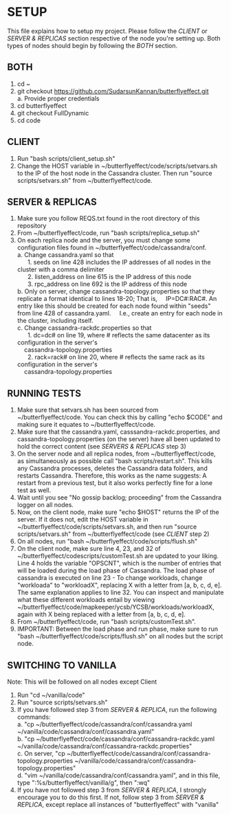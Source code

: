 # SETUP
This file explains how to setup my project. Please follow the *CLIENT* or *SERVER & REPLICAS* section respective of the node you're setting up. Both types of nodes should begin by following the *BOTH* section.

## BOTH
1. cd ~
2. git checkout https://github.com/SudarsunKannan/butterflyeffect.git  
    a. Provide proper credentials
3. cd butterflyeffect
4. git checkout FullDynamic
5. cd code

## CLIENT
1. Run "bash scripts/client\_setup.sh"
2. Change the HOST variable in ~/butterflyeffect/code/scripts/setvars.sh to the IP of the host node in the Cassandra cluster. Then run "source scripts/setvars.sh" from ~/butterflyeffect/code.

## SERVER & REPLICAS
1. Make sure you follow REQS.txt found in the root directory of this repository
2. From ~/butterflyeffect/code, run "bash scripts/replica\_setup.sh"
3. On each replica node and the server, you must change some configuration files found in ~/butterflyeffect/code/cassandra/conf.  
    a. Change cassandra.yaml so that  
        &nbsp;&nbsp;&nbsp;&nbsp;&nbsp;&nbsp;1. seeds on line 428 includes the IP addresses of all nodes in the cluster with a comma delimiter  
        &nbsp;&nbsp;&nbsp;&nbsp;&nbsp;&nbsp;2. listen_address on line 615 is the IP address of this node  
        &nbsp;&nbsp;&nbsp;&nbsp;&nbsp;&nbsp;3. rpc_address on line 692 is the IP address of this node  
    b. Only on server, change cassandra-topology.properties so that they replicate a format identical to lines 18-20; That is, &nbsp;&nbsp;&nbsp;&nbsp;IP=DC#:RAC#. An entry like this should be created for each node found within "seeds" from line 428 of cassandra.yaml. &nbsp;&nbsp;&nbsp;&nbsp;I.e., create an entry for each node in the cluster, including itself.  
    c. Change cassandra-rackdc.properties so that  
        &nbsp;&nbsp;&nbsp;&nbsp;&nbsp;&nbsp;1. dc=dc# on line 19, where # reflects the same datacenter as its configuration in the server's </br>&nbsp;&nbsp;&nbsp;&nbsp;cassandra-topology.properties  
        &nbsp;&nbsp;&nbsp;&nbsp;&nbsp;&nbsp;2. rack=rack# on line 20, where # reflects the same rack as its configuration in the server's </br>&nbsp;&nbsp;&nbsp;&nbsp;cassandra-topology.properties

## RUNNING TESTS
1. Make sure that setvars.sh has been sourced from ~/butterflyeffect/code. You can check this by calling "echo $CODE" and making sure it equates to ~/butterflyeffect/code.
2. Make sure that the cassandra.yaml, casssandra-rackdc.properties, and cassandra-topology.properties (on the server) have all been updated to hold the correct content (see *SERVERS & REPLICAS* step 3)
3. On the server node and all replica nodes, from ~/butterflyeffect/code, as simultaneously as possible call "bash scripts/restart.sh". This kills any Cassandra processes, deletes the Cassandra data folders, and restarts Cassandra. Therefore, this works as the name suggests: A restart from a previous test, but it also works perfectly fine for a lone test as well.
4. Wait until you see "No gossip backlog; proceeding" from the Cassandra logger on all nodes.
5. Now, on the client node, make sure "echo $HOST" returns the IP of the server. If it does not, edit the HOST variable in ~/butterflyeffect/code/scripts/setvars.sh, and then run "source scripts/setvars.sh" from ~/butterflyeffect/code (see *CLIENT* step 2) 
6. On all nodes, run "bash ~/butterflyeffect/code/scripts/flush.sh"
7. On the client node, make sure line 4, 23, and 32 of ~/butterflyeffect/codescripts/customTest.sh are updated to your liking. Line 4 holds the variable "OPSCNT", which is the number of entries that will be loaded during the load phase of Cassandra. The load phase of cassandra is executed on line 23 - To change workloads, change "workloada" to "workloadX", replacing X with a letter from [a, b, c, d, e]. The same explanation applies to line 32. You can inspect and manipulate what these different workloads entail by viewing ~/butterflyeffect/code/mapkeeper/ycsb/YCSB/workloads/workloadX, again with X being replaced with a letter from [a, b, c, d, e].
8. From ~/butterflyeffect/code, run "bash scripts/customTest.sh".
9. IMPORTANT: Between the load phase and run phase, make sure to run "bash ~/butterflyeffect/code/scripts/flush.sh" on all nodes but the script node.

## SWITCHING TO VANILLA
Note: This will be followed on all nodes except Client
1. Run "cd ~/vanilla/code"
2. Run "source scripts/setvars.sh"
3. If you have followed step 3 from *SERVER & REPLICA*, run the following commands:  
    a. "cp ~/butterflyeffect/code/cassandra/conf/cassandra.yaml ~/vanilla/code/cassandra/conf/cassandra.yaml"  
    b. "cp ~/butterflyeffect/code/cassandra/conf/cassandra-rackdc.yaml ~/vanilla/code/cassandra/conf/cassandra-rackdc.properties"  
    c. On server, "cp ~/butterflyeffect/code/cassandra/conf/cassandra-topology.properties ~/vanilla/code/cassandra/conf/cassandra-topology.properties"  
    d. "vim ~/vanilla/code/cassandra/conf/cassandra.yaml", and in this file, type ":%s/butterflyeffect/vanilla/g", then ":wq" 
4. If you have not followed step 3 from *SERVER & REPLICA*, I strongly encourage you to do this first. If not, follow step 3 from *SERVER & REPLICA*, except replace all instances of "butterflyeffect" with "vanilla"
